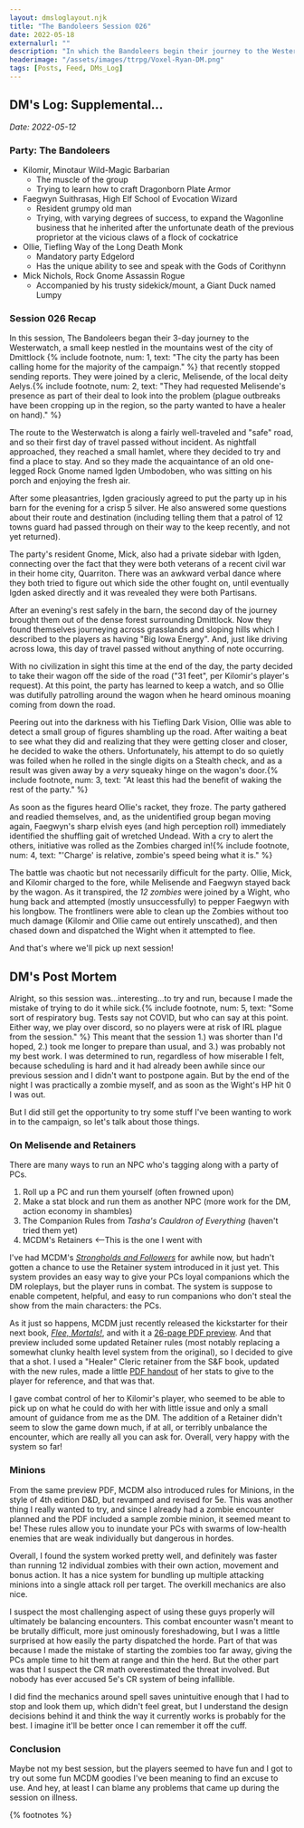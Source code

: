 ```yaml
---
layout: dmsloglayout.njk
title: "The Bandoleers Session 026"
date: 2022-05-18
externalurl: ""
description: "In which the Bandoleers begin their journey to the Westerwatch."
headerimage: "/assets/images/ttrpg/Voxel-Ryan-DM.png"
tags: [Posts, Feed, DMs_Log]
---
```


## DM's Log: Supplemental...

_Date: 2022-05-12_

### Party: The Bandoleers

* Kilomir, Minotaur Wild-Magic Barbarian
    * The muscle of the group
    * Trying to learn how to craft Dragonborn Plate Armor
* Faegwyn Suithrasas, High Elf School of Evocation Wizard
    * Resident grumpy old man
    * Trying, with varying degrees of success, to expand the Wagonline business that he inherited after the unfortunate death of the previous proprietor at the vicious claws of a flock of cockatrice
* Ollie, Tiefling Way of the Long Death Monk
    * Mandatory party Edgelord
    * Has the unique ability to see and speak with the Gods of Corithynn
* Mick Nichols, Rock Gnome Assassin Rogue
    * Accompanied by his trusty sidekick/mount, a Giant Duck named Lumpy

### Session 026 Recap

In this session, The Bandoleers began their 3-day journey to the Westerwatch, a small keep nestled in the mountains west of the city of Dmittlock {% include footnote, num: 1, text: "The city the party has been calling home for the majority of the campaign." %} that recently stopped sending reports. They were joined by a cleric, Melisende, of the local deity Aelys.{% include footnote, num: 2, text: "They had requested Melisende's presence as part of their deal to look into the problem (plague outbreaks have been cropping up in the region, so the party wanted to have a healer on hand)." %}

The route to the Westerwatch is along a fairly well-traveled and "safe" road, and so their first day of travel passed without incident. As nightfall approached, they reached a small hamlet, where they decided to try and find a place to stay. And so they made the acquaintance of an old one-legged Rock Gnome named Igden Umbodoben, who was sitting on his porch and enjoying the fresh air.

After some pleasantries, Igden graciously agreed to put the party up in his barn for the evening for a crisp 5 silver. He also answered some questions about their route and destination (including telling them that a patrol of 12 towns guard had passed through on their way to the keep recently, and not yet returned).

The party's resident Gnome, Mick, also had a private sidebar with Igden, connecting over the fact that they were both veterans of a recent civil war in their home city, Quarriton. There was an awkward verbal dance where they both tried to figure out which side the other fought on, until eventually Igden asked directly and it was revealed they were both Partisans.

After an evening's rest safely in the barn, the second day of the journey brought them out of the dense forest surrounding Dmittlock. Now they found themselves journeying across grasslands and sloping hills which I described to the players as having "Big Iowa Energy". And, just like driving across Iowa, this day of travel passed without anything of note occurring.

With no civilization in sight this time at the end of the day, the party decided to take their wagon off the side of the road ("31 feet", per Kilomir's player's request). At this point, the party has learned to keep a watch, and so Ollie was dutifully patrolling around the wagon when he heard ominous moaning coming from down the road.

Peering out into the darkness with his Tiefling Dark Vision, Ollie was able to detect a small group of figures shambling up the road. After waiting a beat to see what they did and realizing that they were getting closer and closer, he decided to wake the others. Unfortunately, his attempt to do so quietly was foiled when he rolled in the single digits on a Stealth check, and as a result was given away by a _very_ squeaky hinge on the wagon's door.{% include footnote, num: 3, text: "At least this had the benefit of waking the rest of the party." %}

As soon as the figures heard Ollie's racket, they froze. The party gathered and readied themselves, and, as the unidentified group began moving again, Faegwyn's sharp elvish eyes (and high perception roll) immediately identified the shuffling gait of wretched Undead. With a cry to alert the others, initiative was rolled as the Zombies charged in!{% include footnote, num: 4, text: "'Charge' is relative, zombie's speed being what it is." %}

The battle was chaotic but not necessarily difficult for the party. Ollie, Mick, and Kilomir charged to the fore, while Melisende and Faegwyn stayed back by the wagon. As it transpired, the _12 zombies_ were joined by a Wight, who hung back and attempted (mostly unsuccessfully) to pepper Faegwyn with his longbow. The frontliners were able to clean up the Zombies without too much damage (Kilomir and Ollie came out entirely unscathed), and then chased down and dispatched the Wight when it attempted to flee.

And that's where we'll pick up next session!

## DM's Post Mortem

Alright, so this session was...interesting...to try and run, because I made the mistake of trying to do it while sick.{% include footnote, num: 5, text: "Some sort of respiratory bug. Tests say not COVID, but who can say at this point. Either way, we play over discord, so no players were at risk of IRL plague from the session." %} This meant that the session 1.) was shorter than I'd hoped, 2.) took me longer to prepare than usual, and 3.) was probably not my best work. I was determined to run, regardless of how miserable I felt, because scheduling is hard and it had already been awhile since our previous session and I didn't want to postpone again. But by the end of the night I was practically a zombie myself, and as soon as the Wight's HP hit 0 I was out.

But I did still get the opportunity to try some stuff I've been wanting to work in to the campaign, so let's talk about those things.

### On Melisende and Retainers

There are many ways to run an NPC who's tagging along with a party of PCs.

1. Roll up a PC and run them yourself (often frowned upon)
2. Make a stat block and run them as another NPC (more work for the DM, action economy in shambles)
3. The Companion Rules from _Tasha's Cauldron of Everything_ (haven't tried them yet)
4. MCDM's Retainers <--This is the one I went with

I've had MCDM's _[Strongholds and Followers](https://shop.mcdmproductions.com/products/strongholds-followers-hardcover-pdf)_ for awhile now, but hadn't gotten a chance to use the Retainer system introduced in it just yet. This system provides an easy way to give your PCs loyal companions which the DM roleplays, but the player runs in combat. The system is suppose to enable competent, helpful, and easy to run companions who don't steal the show from the main characters: the PCs.

As it just so happens, MCDM just recently released the kickstarter for their next book, _[Flee, Mortals!](https://www.kickstarter.com/projects/mattcolville/mcdm-monster-book)_, and with it a [26-page PDF preview](https://files.mcdmproductions.com/FleeMortals/FleeMortalsPreview.pdf). And that preview included some updated Retainer rules (most notably replacing a somewhat clunky health level system from the original), so I decided to give that a shot. I used a "Healer" Cleric retainer from the S&F book, updated with the new rules, made a little [PDF handout](/assets/PDFs/Melisende.pdf) of her stats to give to the player for reference, and that was that.

I gave combat control of her to Kilomir's player, who seemed to be able to pick up on what he could do with her with little issue and only a small amount of guidance from me as the DM. The addition of a Retainer didn't seem to slow the game down much, if at all, or terribly unbalance the encounter, which are really all you can ask for. Overall, very happy with the system so far!

### Minions

From the same preview PDF, MCDM also introduced rules for Minions, in the style of 4th edition D&D, but revamped and revised for 5e. This was another thing I really wanted to try, and since I already had a zombie encounter planned and the PDF included a sample zombie minion, it seemed meant to be! These rules allow you to inundate your PCs with swarms of low-health enemies that are weak individually but dangerous in hordes.

Overall, I found the system worked pretty well, and definitely was faster than running 12 individual zombies with their own action, movement and bonus action. It has a nice system for bundling up multiple attacking minions into a single attack roll per target. The overkill mechanics are also nice.

I suspect the most challenging aspect of using these guys properly will ultimately be balancing encounters. This combat encounter wasn't meant to be brutally difficult, more just ominously foreshadowing, but I was a little surprised at how easily the party dispatched the horde. Part of that was because I made the mistake of starting the zombies too far away, giving the PCs ample time to hit them at range and thin the herd. But the other part was that I suspect the CR math overestimated the threat involved. But nobody has ever accused 5e's CR system of being infallible.

I did find the mechanics around spell saves unintuitive enough that I had to stop and look them up, which didn't feel great, but I understand the design decisions behind it and think the way it currently works is probably for the best. I imagine it'll be better once I can remember it off the cuff.

### Conclusion

Maybe not my best session, but the players seemed to have fun and I got to try out some fun MCDM goodies I've been meaning to find an excuse to use. And hey, at least I can blame any problems that came up during the session on illness.

{% footnotes %}
